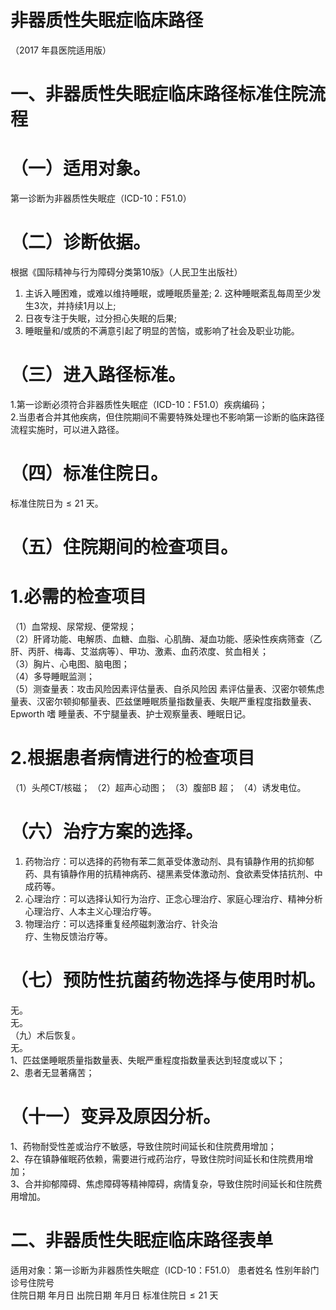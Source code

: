 # 非器质性失眠症临床路径  
（2017 年县医院适用版）  
# 一、非器质性失眠症临床路径标准住院流程  
# （一）适用对象。  
第一诊断为非器质性失眠症（ICD-10：F51.0）  
# （二）诊断依据。  
根据《国际精神与行为障碍分类第10版》（人民卫生出版社）  
1. 主诉入睡困难，或难以维持睡眠，或睡眠质量差; 2. 这种睡眠紊乱每周至少发生3次，并持续1月以上;  
3. 日夜专注于失眠，过分担心失眠的后果;  
4. 睡眠量和/或质的不满意引起了明显的苦恼，或影响了社会及职业功能。  
# （三）进入路径标准。  
1.第一诊断必须符合非器质性失眠症（ICD-10：F51.0）疾病编码；  
2.当患者合并其他疾病，但住院期间不需要特殊处理也不影响第一诊断的临床路径流程实施时，可以进入路径。  
# （四）标准住院日。  
标准住院日为${\leqslant}21$ 天。  
# （五）住院期间的检查项目。  
# 1.必需的检查项目  
（1）血常规、尿常规、便常规；  
（2）肝肾功能、电解质、血糖、血脂、心肌酶、凝血功能、感染性疾病筛查（乙肝、丙肝、梅毒、艾滋病等）、甲功、激素、血药浓度、贫血相关；  
（3）胸片、心电图、脑电图；  
（4）多导睡眠监测；  
（5）测查量表：攻击风险因素评估量表、自杀风险因 素评估量表、汉密尔顿焦虑量表、汉密尔顿抑郁量表、匹兹堡睡眠质量指数量表、失眠严重程度指数量表、Epworth 嗜 睡量表、不宁腿量表、护士观察量表、睡眠日记。  
# 2.根据患者病情进行的检查项目  
（1）头颅CT/核磁； （2）超声心动图； （3）腹部B 超； （4）诱发电位。  
# （六）治疗方案的选择。  
1. 药物治疗：可以选择的药物有苯二氮䓬受体激动剂、具有镇静作用的抗抑郁药、具有镇静作用的抗精神病药、褪黑素受体激动剂、食欲素受体拮抗剂、中成药等。  
2. 心理治疗：可以选择认知行为治疗、正念心理治疗、家庭心理治疗、精神分析心理治疗、人本主义心理治疗等。  
3. 物理治疗：可以选择重复经颅磁刺激治疗、针灸治  
疗、生物反馈治疗等。  
# （七）预防性抗菌药物选择与使用时机。  
无。  
无。  
（九）术后恢复。  
无。  
1、匹兹堡睡眠质量指数量表、失眠严重程度指数量表达到轻度或以下；  
2、患者无显著痛苦；  
# （十一）变异及原因分析。  
1、药物耐受性差或治疗不敏感，导致住院时间延长和住院费用增加；  
2、存在镇静催眠药依赖，需要进行戒药治疗，导致住院时间延长和住院费用增加；  
3、合并抑郁障碍、焦虑障碍等精神障碍，病情复杂，导致住院时间延长和住院费用增加。  
# 二、非器质性失眠症临床路径表单  
适用对象：第一诊断为非器质性失眠症（ICD-10：F51.0） 患者姓名  性别年龄门诊号住院号  
住院日期  年月日   出院日期  年月日  标准住院日${\leqslant}21$ 天  
